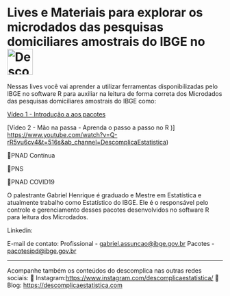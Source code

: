 # Lives e Materiais para explorar os microdados das pesquisas domiciliares amostrais do IBGE no <img src="https://www.cbib.cl/wp-content/uploads/2019/10/Logo-RStudio-imagen-destacada.png" title="Descomplica Estatistica" class="center" width="60">  </a>  

Nessas lives você vai aprender  a utilizar ferramentas disponibilizadas pelo IBGE no software R para auxiliar na leitura de forma correta dos Microdados das pesquisas domiciliares amostrais do IBGE como:

[Vídeo 1 - Introdução a aos pacotes](https://www.youtube.com/watch?v=Q-rR5vu6cv4&t=516s&ab_channel=DescomplicaEstatistica)

[Vídeo 2 - Mão na passa - Aprenda o passo a passo no R )] https://www.youtube.com/watch?v=Q-rR5vu6cv4&t=516s&ab_channel=DescomplicaEstatistica)


🔹PNAD Contínua

🔹PNS 

🔹PNAD COVID19

O palestrante Gabriel Henrique é graduado e Mestre em Estatística e atualmente trabalho como Estatístico do IBGE. Ele é o responsável pelo controle e gerenciamento desses pacotes desenvolvidos no software R para leitura dos Microdados. 

Linkedin:

E-mail de contato:
Profissional - gabriel.assuncao@ibge.gov.br
Pacotes - pacotesipd@ibge.gov.br

____________________________________________________________________________________
Acompanhe também os conteúdos do descomplica nas outras redes sociais: 
📌 Instagram:https://www.instagram.com/descomplicaestatistica/
📌 Blog: https://descomplicaestatistica.com

